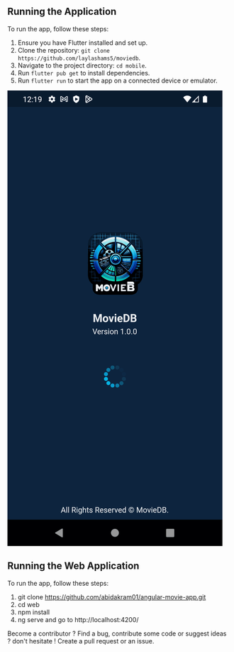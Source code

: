 ## Running the Application

To run the app, follow these steps:

1. Ensure you have Flutter installed and set up.
2. Clone the repository: `git clone https://github.com/laylashams5/moviedb`.
3. Navigate to the project directory: `cd mobile`.
4. Run `flutter pub get` to install dependencies.
5. Run `flutter run` to start the app on a connected device or emulator.

![Project Screenshot](images/movie_app_screenshots.gif)

## Running the Web Application

To run the app, follow these steps:

1. git clone https://github.com/abidakram01/angular-movie-app.git
2. cd web
3. npm install
4. ng serve and go to http://localhost:4200/

Become a contributor ?
Find a bug, contribute some code or suggest ideas ? don't hesitate ! Create a pull request or an issue.
